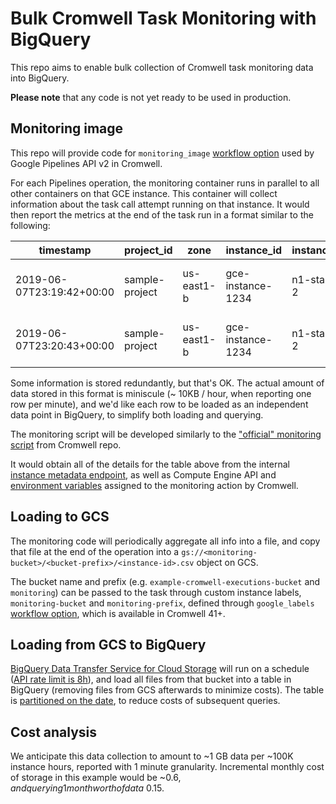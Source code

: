 # Bulk Cromwell Task Monitoring with BigQuery

This repo aims to enable bulk collection
of Cromwell task monitoring data into BigQuery.

**Please note** that any code is not yet
ready to be used in production.

## Monitoring image

This repo will provide code for `monitoring_image`
[workflow option](https://cromwell.readthedocs.io/en/stable/wf_options/Google/)
used by Google Pipelines API v2 in Cromwell.

For each Pipelines operation, the monitoring container
runs in parallel to all other containers on that GCE instance.
This container will collect information about
the task call attempt running on that instance.
It would then report the metrics at the end of the task run
in a format similar to the following:

| timestamp | project_id | zone | instance_id | instance_type | workflow_id  | task_call_name | task_call_index | task_call_attempt | preemptible | cpu_count | cpu_util_pct | mem_total_gb | mem_util_pct | disk_total_gb | disk_util_pct |
| ------------- | ------------- | ------------- | ------------- | ------------- | ------------- | ------------- | ------------- | ------------- | ------------- | ------------- | ------------- | ------------- | ------------- | ------------- | ------------- |
| 2019-06-07T23:19:42+00:00  | sample-project  | us-east1-b | gce-instance-1234 | n1-standard-2 | 11910a69-aaf5-428a-aae0-0b3b41ef396c | Task_Hello | 1 | 2 | True | 2 | 60 | 7.5 | 73 | 25 | 12 |
| 2019-06-07T23:20:43+00:00  | sample-project  | us-east1-b | gce-instance-1234 | n1-standard-2 | 11910a69-aaf5-428a-aae0-0b3b41ef396c | Task_Hello | 1 | 2 | True | 2 | 65 | 7.5 | 75 | 25 | 15 |

Some information is stored redundantly, but that's OK.
The actual amount of data stored in this format is miniscule (~ 10KB / hour, when reporting one row per minute),
and we'd like each row to be loaded as an independent data point in BigQuery,
to simplify both loading and querying.

The monitoring script will be developed similarly to the
["official" monitoring script](https://github.com/broadinstitute/cromwell/blob/develop/supportedBackends/google/pipelines/v2alpha1/src/main/resources/cromwell-monitor/monitor.py) from Cromwell repo.

It would obtain all of the details for the table above from the internal
[instance metadata endpoint](https://cloud.google.com/compute/docs/storing-retrieving-metadata),
as well as Compute Engine API and
[environment variables](https://github.com/broadinstitute/cromwell/blob/develop/supportedBackends/google/pipelines/v2alpha1/src/main/scala/cromwell/backend/google/pipelines/v2alpha1/api/MonitoringAction.scala)
assigned to the monitoring action by Cromwell.

## Loading to GCS

The monitoring code will periodically aggregate all info
into a file, and copy that file at the end of the operation
into a `gs://<monitoring-bucket>/<bucket-prefix>/<instance-id>.csv` object on GCS.

The bucket name and prefix (e.g. `example-cromwell-executions-bucket` and `monitoring`)
can be passed to the task through custom instance labels,
`monitoring-bucket` and `monitoring-prefix`, defined through `google_labels`
[workflow option](https://cromwell.readthedocs.io/en/stable/wf_options/Google/),
which is available in Cromwell 41+.

## Loading from GCS to BigQuery

[BigQuery Data Transfer Service for Cloud Storage](https://cloud.google.com/bigquery/docs/cloud-storage-transfer)
will run on a schedule
([API rate limit is 8h](https://cloud.google.com/bigquery/docs/reference/datatransfer/rest/v1/projects.locations.transferConfigs#TransferConfig)),
and load all files from that bucket into a table in BigQuery
(removing files from GCS afterwards to minimize costs). The table is
[partitioned on the date](https://cloud.google.com/bigquery/docs/querying-partitioned-tables),
to reduce costs of subsequent queries.

## Cost analysis

We anticipate this data collection to amount to
~1 GB data per ~100K instance hours,
reported with 1 minute granularity.
Incremental monthly cost of storage in this example
would be ~$0.6, and querying 1 month worth of data ~$0.15.
